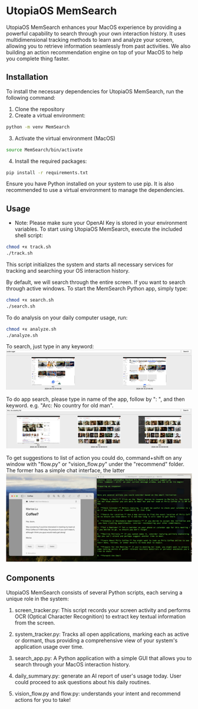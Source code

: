 # UtopiaOS MemSearch

UtopiaOS MemSearch enhances your MacOS experience by providing a powerful capability to search through your own interaction history. It uses multidimensional tracking methods to learn and analyze your screen, allowing you to retrieve information seamlessly from past activities. We also building an action recommendation engine on top of your MacOS to help you complete thing faster. 

## Installation
To install the necessary dependencies for UtopiaOS MemSearch, run the following command:

1. Clone the repository
2. Create a virtual environment:
```bash
python -m venv MemSearch
```

3. Activate the virtual environment (MacOS)
```bash
source MemSearch/bin/activate
```

4. Install the required packages:
```bash
pip install -r requirements.txt
```
Ensure you have Python installed on your system to use pip. It is also recommended to use a virtual environment to manage the dependencies.

## Usage
* Note: Please make sure your OpenAI Key is stored in your environment variables.
To start using UtopiaOS MemSearch, execute the included shell script:

```bash
chmod +x track.sh
./track.sh
```
This script initializes the system and starts all necessary services for tracking and searching your OS interaction history.

By default, we will search through the entire screen. If you want to search through active windows. To start the MemSearch Python app, simply type:

```bash
chmod +x search.sh
./search.sh
```

To do analysis on your daily computer usage, run:
```bash
chmod +x analyze.sh
./analyze.sh
```


To search, just type in any keyword:
![General Search](examples/general.png)

To do app search, please type in name of the app, follow by ": ", and then keyword. e.g. "Arc: No country for old man". 
![App Search](examples/app%20search.png)

To get suggestions to list of action you could do, command+shift on any window with "flow.py" or "vision_flow.py" under the "recommend" folder. The former has a simple chat interface, the latter 
![Suggest](examples/suggest.png)


## Components
UtopiaOS MemSearch consists of several Python scripts, each serving a unique role in the system:

1. screen_tracker.py: This script records your screen activity and performs OCR (Optical Character Recognition) to extract key textual information from the screen.

2. system_tracker.py: Tracks all open applications, marking each as active or dormant, thus providing a comprehensive view of your system's application usage over time.

3. search_app.py: A Python application with a simple GUI that allows you to search through your MacOS interaction history.

4. daily_summary.py: generate an AI report of user's usage today. User could proceed to ask questions about his daily routines. 

5. vision_flow.py and flow.py: understands your intent and recommend actions for you to take!
